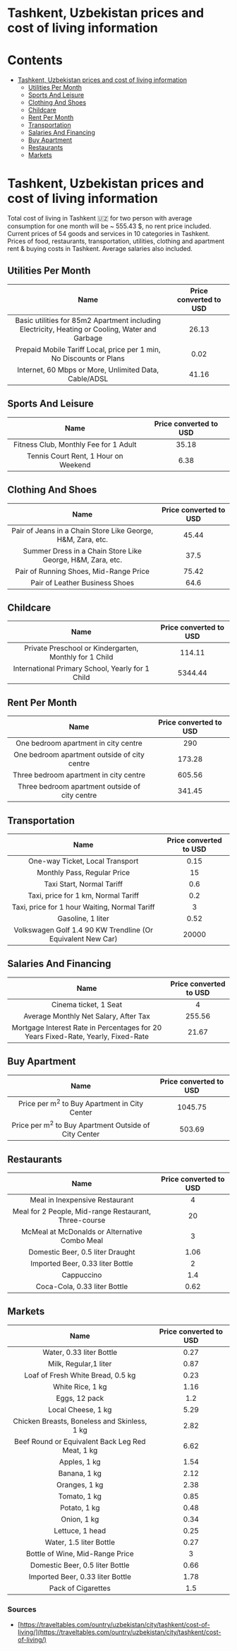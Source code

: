 
Tashkent, Uzbekistan prices and cost of living information
==========================================================

Contents
========

* [Tashkent, Uzbekistan prices and cost of living information](#tashkent-uzbekistan-prices-and-cost-of-living-information)
	* [Utilities Per Month](#utilities-per-month)
	* [Sports And Leisure](#sports-and-leisure)
	* [Clothing And Shoes](#clothing-and-shoes)
	* [Childcare](#childcare)
	* [Rent Per Month](#rent-per-month)
	* [Transportation](#transportation)
	* [Salaries And Financing](#salaries-and-financing)
	* [Buy Apartment](#buy-apartment)
	* [Restaurants](#restaurants)
	* [Markets](#markets)

# Tashkent, Uzbekistan prices and cost of living information


Total cost of living in Tashkent 🇺🇿 for two person with average consumption for one month will be ~ 555.43 $, no rent 
price included. Current prices of 54 goods and services in 10 categories  in Tashkent. Prices of food, restaurants, 
transportation, utilities, clothing and apartment rent & buying costs in Tashkent. Average salaries also included.
## Utilities Per Month
  

|Name|Price converted to USD|
| :---: | :---: |
|Basic utilities for 85m2 Apartment including Electricity, Heating or Cooling, Water and Garbage|26.13|
|Prepaid Mobile Tariff Local, price per 1 min, No Discounts or Plans|0.02|
|Internet, 60 Mbps or More, Unlimited Data, Cable/ADSL|41.16|
  

## Sports And Leisure
  

|Name|Price converted to USD|
| :---: | :---: |
|Fitness Club, Monthly Fee for 1 Adult|35.18|
|Tennis Court Rent, 1 Hour on Weekend|6.38|
  

## Clothing And Shoes
  

|Name|Price converted to USD|
| :---: | :---: |
|Pair of Jeans in a Chain Store Like George, H&M, Zara, etc.|45.44|
|Summer Dress in a Chain Store Like George, H&M, Zara, etc.|37.5|
|Pair of Running Shoes, Mid-Range Price|75.42|
|Pair of Leather Business Shoes|64.6|
  

## Childcare
  

|Name|Price converted to USD|
| :---: | :---: |
|Private Preschool or Kindergarten, Monthly for 1 Child|114.11|
|International Primary School, Yearly for 1 Child|5344.44|
  

## Rent Per Month
  

|Name|Price converted to USD|
| :---: | :---: |
|One bedroom apartment in city centre|290|
|One bedroom apartment outside of city centre|173.28|
|Three bedroom apartment in city centre|605.56|
|Three bedroom apartment outside of city centre|341.45|
  

## Transportation
  

|Name|Price converted to USD|
| :---: | :---: |
|One-way Ticket, Local Transport|0.15|
|Monthly Pass, Regular Price|15|
|Taxi Start, Normal Tariff|0.6|
|Taxi, price for 1 km, Normal Tariff|0.2|
|Taxi, price for 1 hour Waiting, Normal Tariff|3|
|Gasoline, 1 liter|0.52|
|Volkswagen Golf 1.4 90 KW Trendline (Or Equivalent New Car)|20000|
  

## Salaries And Financing
  

|Name|Price converted to USD|
| :---: | :---: |
|Cinema ticket, 1 Seat|4|
|Average Monthly Net Salary, After Tax|255.56|
|Mortgage Interest Rate in Percentages for 20 Years Fixed-Rate, Yearly, Fixed-Rate|21.67|
  

## Buy Apartment
  

|Name|Price converted to USD|
| :---: | :---: |
|Price per m<sup>2</sup> to Buy Apartment in City Center|1045.75|
|Price per m<sup>2</sup> to Buy Apartment Outside of City Center|503.69|
  

## Restaurants
  

|Name|Price converted to USD|
| :---: | :---: |
|Meal in Inexpensive Restaurant|4|
|Meal for 2 People, Mid-range Restaurant, Three-course|20|
|McMeal at McDonalds or Alternative Combo Meal|3|
|Domestic Beer, 0.5 liter Draught|1.06|
|Imported Beer, 0.33 liter Bottle|2|
|Cappuccino|1.4|
|Coca-Cola, 0.33 liter Bottle|0.62|
  

## Markets
  

|Name|Price converted to USD|
| :---: | :---: |
|Water, 0.33 liter Bottle|0.27|
|Milk, Regular,1 liter|0.87|
|Loaf of Fresh White Bread, 0.5 kg|0.23|
|White Rice, 1 kg|1.16|
|Eggs, 12 pack|1.2|
|Local Cheese, 1 kg|5.29|
|Chicken Breasts, Boneless and Skinless, 1 kg|2.82|
|Beef Round or Equivalent Back Leg Red Meat, 1 kg |6.62|
|Apples, 1 kg|1.54|
|Banana, 1 kg|2.12|
|Oranges, 1 kg|2.38|
|Tomato, 1 kg|0.85|
|Potato, 1 kg|0.48|
|Onion, 1 kg|0.34|
|Lettuce, 1 head|0.25|
|Water, 1.5 liter Bottle|0.27|
|Bottle of Wine, Mid-Range Price|3|
|Domestic Beer, 0.5 liter Bottle|0.66|
|Imported Beer, 0.33 liter Bottle|1.78|
|Pack of Cigarettes|1.5|
  

### Sources

- [https://traveltables.com/ountry/uzbekistan/city/tashkent/cost-of-living/](https://traveltables.com/ountry/uzbekistan/city/tashkent/cost-of-living/)
